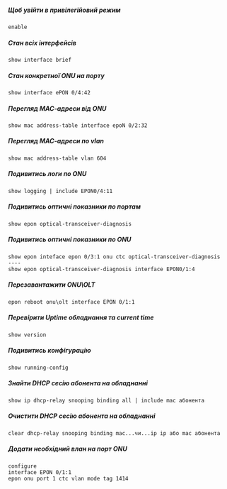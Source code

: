 ##### Щоб увійти в привілегійовий режим
    enable
##### Стан всіх інтерфейсів
    show interface brief
##### Стан конкретної ONU на порту
    show interface ePON 0/4:42
##### Перегляд МАС-адреси від ONU
    show mac address-table interface epoN 0/2:32
##### Перегляд МАС-адреси по vlan
    show mac address-table vlan 604                    
##### Подивитись логи по ONU
    show logging | include EPON0/4:11
##### Подивитись оптичні показники по портам
    show epon optical-transceiver-diagnosis 
##### Подивитись оптичні показники по ONU
    show epon inteface epon 0/3:1 onu ctc optical-transceiver-diagnosis
    ----
    show epon optical-transceiver-diagnosis interface EPON0/1:4   
##### Перезавантажити ONU\OLT 
    epon reboot onu\olt interface EPON 0/1:1
##### Перевірити Uptime обладнання та current time
    show version
##### Подивитись конфігурацію
    show running-config
##### Знайти DHCP сесію абонента на обладнанні  
    show ip dhcp-relay snooping binding all | include mac абонента 
##### Очистити DHCP сесію абонента на обладнанні 
    clear dhcp-relay snooping binding mac...чи...ip ip або mac абонента
##### Додати необхідний влан на порт ONU
    configure
    interface EPON 0/1:1
    epon onu port 1 ctc vlan mode tag 1414

